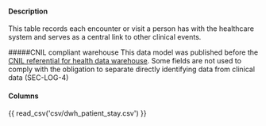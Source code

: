 #### Description
This table records each encounter or visit a person has with the healthcare system and serves as a central link to other clinical events.

#####CNIL compliant warehouse
This data model was published before the [CNIL referential for health data warehouse](https://www.cnil.fr/fr/la-cnil-adopte-un-referentiel-sur-les-entrepots-de-donnees-de-sante). 
Some fields are not used to comply with the obligation to separate directly identifying data from clinical data (SEC-LOG-4)

#### Columns
{{ read_csv('csv/dwh_patient_stay.csv') }}
